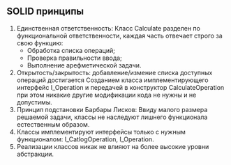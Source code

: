 ## SOLID принципы ##
1. Единственная ответственность: Класс Calculate разделен по функциональной ответственности, каждая часть отвечает строго за свою функцию:
    * Обработка списка операций;
    * Проверка правильности ввода;
    * Выполнение арефметической задачи.
2. Открытость/закрытость: добавление/измение списка доступных операций достигается Созданием класса имплементирующего интерфейс I_Operation и передачей в конструктор CalculateOperation при этом никакие другие модификации кода не нужны и не допустимы.
3. Принцип подстановки Барбары Лисков: Ввиду малого размера решаемой задачи, классы не наследуют лишнего функционала естественным образом.
4. Классы имплементируют интерфейсы только с нужным функционалом: I_CatlogOperation, I_Operation.
5. Реализации классов никак не влияют на более высокие уровни абстракции.